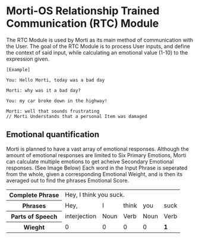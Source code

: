 # Morti-OS Relationship Trained Communication (RTC) Module
The RTC Module is used by Morti as its main method of communication with the User. The goal of the RTC Module is to process User inputs, and define the context of said input, while calculating an emotional value (1-10) to the expression given.

```
[Example]

You: Hello Morti, today was a bad day

Morti: why was it a bad day?

You: my car broke down in the highway!

Morti: well that sounds frustrating 
// Morti Understands that a personal Item was damaged
````

## Emotional quantification
Morti is planned to have a vast array of emotional responses. Although the amount of emotional responses are limited to Six Primary Emotions, Morti can calculate multiple emotions to get acheive Secondary Emotional responses. (See Image Below)
Each word in the Input Phrase is seperated from the whole, given a corresponding Emotional Weight, and is then its averaged out to find the phrases Emotional Score.

<table>
<tr>
<th colspan="1">Complete Phrase</th>
<td colspan="5">Hey, I think you suck.</td>
</tr>
<tr>
<th>Phrases</th>
<td>Hey, </td>
<td>I</td>
<td>think</td>
<td>you</td>
<td>suck</td>
</tr>
<tr>
<th>Parts of Speech</th>
<td>interjection</td>
<td>Noun</td>
<td>Verb</td>
<td>Noun</td>
<td>Verb</td>
</tr>
<tr>
<th>Wieght</th>
<td>0</td>
<td>0</td>
<td>0</td>
<td>0</td>
<td>
<strong>1</strong>
</td>
</tr>
</table>